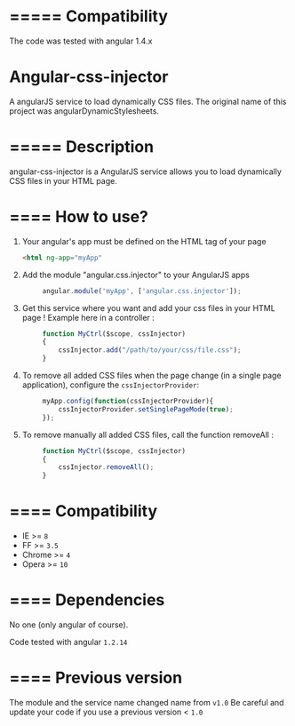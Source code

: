 =====
Compatibility
====
The code was tested with angular 1.4.x

Angular-css-injector
=========================

A angularJS service to load dynamically CSS files. The original name of this project was angularDynamicStylesheets.

=====
Description
====
angular-css-injector is a AngularJS service allows you to load dynamically CSS files in your HTML page.

====
How to use?
====

1. Your angular's app must be defined on the HTML tag of your page

	```html
	<html ng-app="myApp"
	```
2. Add the module "angular.css.injector" to your AngularJS apps
	```javascript
	     angular.module('myApp', ['angular.css.injector']);
	```

3. Get this service where you want and add your css files in your HTML page ! Example here in a controller :
	```javascript
	     function MyCtrl($scope, cssInjector)
	     {
	         cssInjector.add("/path/to/your/css/file.css");
	     }
	```
4. To remove all added CSS files when the page change (in a single page application), configure the `cssInjectorProvider`:
	```javascript
		 myApp.config(function(cssInjectorProvider){
		 	 cssInjectorProvider.setSinglePageMode(true);
		 });
	```

5. To remove manually all added CSS files, call the function removeAll :
	```javascript
	     function MyCtrl($scope, cssInjector)
	     {
	         cssInjector.removeAll();
	     }
	```

====
Compatibility
====
* IE >= `8`
* FF >= `3.5`
* Chrome >= `4`
* Opera >= `10`

====
Dependencies
====
No one (only angular of course).

Code tested with angular `1.2.14`

====
Previous version
====
The module and the service name changed name from `v1.0`
Be careful and update your code if you use a previous version < `1.0`
